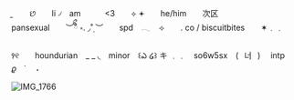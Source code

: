 ̼ 　　છ　　li ৴　am　　　<3　　⟡
𖥔　　he/him　　次区　　pansexual　　︶ིྀᩧ ༝.
◞˚̣ ︶　　spd　𓂃　⟢　　. co / biscuitbites　　✶﹒﹒

꣑୧　　houndurian　_ _ ◟　minor　꒰ఎ ໒꒱
キ ﹒﹒　so6w5sx　(⠀너⠀) 　intp　 𝜚　˙ 　˖


![IMG_1766](https://github.com/user-attachments/assets/b98abbfb-d54a-4ede-ae84-6a08f68d262b)
